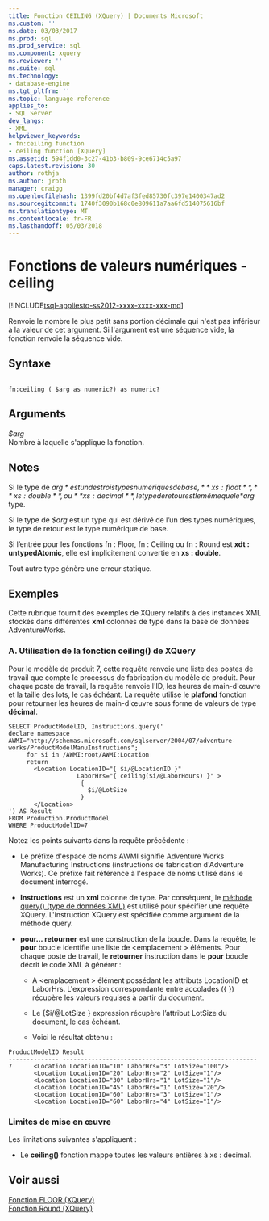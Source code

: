 ```yaml
---
title: Fonction CEILING (XQuery) | Documents Microsoft
ms.custom: ''
ms.date: 03/03/2017
ms.prod: sql
ms.prod_service: sql
ms.component: xquery
ms.reviewer: ''
ms.suite: sql
ms.technology:
- database-engine
ms.tgt_pltfrm: ''
ms.topic: language-reference
applies_to:
- SQL Server
dev_langs:
- XML
helpviewer_keywords:
- fn:ceiling function
- ceiling function [XQuery]
ms.assetid: 594f1dd0-3c27-41b3-b809-9ce6714c5a97
caps.latest.revision: 30
author: rothja
ms.author: jroth
manager: craigg
ms.openlocfilehash: 1399fd20bf4d7af3fed85730fc397e1400347ad2
ms.sourcegitcommit: 1740f3090b168c0e809611a7aa6fd514075616bf
ms.translationtype: MT
ms.contentlocale: fr-FR
ms.lasthandoff: 05/03/2018
---
```

# <a name="numeric-values-functions---ceiling"></a>Fonctions de valeurs numériques - ceiling 
[!INCLUDE[tsql-appliesto-ss2012-xxxx-xxxx-xxx-md](../includes/tsql-appliesto-ss2012-xxxx-xxxx-xxx-md.md)]

  Renvoie le nombre le plus petit sans portion décimale qui n'est pas inférieur à la valeur de cet argument. Si l'argument est une séquence vide, la fonction renvoie la séquence vide.  
  
## <a name="syntax"></a>Syntaxe  
  
```  
  
fn:ceiling ( $arg as numeric?) as numeric?  
```  
  
## <a name="arguments"></a>Arguments  
 *$arg*  
 Nombre à laquelle s'applique la fonction.  
  
## <a name="remarks"></a>Notes  
 Si le type de *$arg* est un des trois types numériques de base, **xs : float**, **xs : double**, ou **xs : decimal**, le type de retour est le même que le *$arg* type.  
  
 Si le type de *$arg* est un type qui est dérivé de l’un des types numériques, le type de retour est le type numérique de base.  
  
 Si l’entrée pour les fonctions fn : Floor, fn : Ceiling ou fn : Round est **xdt : untypedAtomic**, elle est implicitement convertie en **xs : double**.  
  
 Tout autre type génère une erreur statique.  
  
## <a name="examples"></a>Exemples  
 Cette rubrique fournit des exemples de XQuery relatifs à des instances XML stockés dans différentes **xml** colonnes de type dans la base de données AdventureWorks.  
  
### <a name="a-using-the-ceiling-xquery-function"></a>A. Utilisation de la fonction ceiling() de XQuery  
 Pour le modèle de produit 7, cette requête renvoie une liste des postes de travail que compte le processus de fabrication du modèle de produit. Pour chaque poste de travail, la requête renvoie l'ID, les heures de main-d'œuvre et la taille des lots, le cas échéant. La requête utilise le **plafond** fonction pour retourner les heures de main-d'œuvre sous forme de valeurs de type **décimal**.  
  
```  
SELECT ProductModelID, Instructions.query('  
declare namespace AWMI="http://schemas.microsoft.com/sqlserver/2004/07/adventure-works/ProductModelManuInstructions";   
     for $i in /AWMI:root/AWMI:Location  
     return   
       <Location LocationID="{ $i/@LocationID }"   
                   LaborHrs="{ ceiling($i/@LaborHours) }" >  
                    {   
                      $i/@LotSize  
                    }    
       </Location>  
') AS Result  
FROM Production.ProductModel  
WHERE ProductModelID=7  
```  
  
 Notez les points suivants dans la requête précédente :  
  
-   Le préfixe d'espace de noms AWMI signifie Adventure Works Manufacturing Instructions (instructions de fabrication d'Adventure Works). Ce préfixe fait référence à l'espace de noms utilisé dans le document interrogé.  
  
-   **Instructions** est un **xml** colonne de type. Par conséquent, le [méthode query() (type de données XML)](../t-sql/xml/query-method-xml-data-type.md) est utilisé pour spécifier une requête XQuery. L'instruction XQuery est spécifiée comme argument de la méthode query.  
  
-   **pour... retourner** est une construction de la boucle. Dans la requête, le **pour** boucle identifie une liste de \<emplacement > éléments. Pour chaque poste de travail, le **retourner** instruction dans le **pour** boucle décrit le code XML à générer :  
  
    -   A \<emplacement > élément possédant les attributs LocationID et LaborHrs. L'expression correspondante entre accolades ({ }) récupère les valeurs requises à partir du document.  
  
    -   Le {$i/@LotSize } expression récupère l’attribut LotSize du document, le cas échéant.  
  
    -   Voici le résultat obtenu :  
  
```  
ProductModelID Result    
-------------- ------------------------------------------------------  
7      <Location LocationID="10" LaborHrs="3" LotSize="100"/>  
       <Location LocationID="20" LaborHrs="2" LotSize="1"/>     
       <Location LocationID="30" LaborHrs="1" LotSize="1"/>     
       <Location LocationID="45" LaborHrs="1" LotSize="20"/>  
       <Location LocationID="60" LaborHrs="3" LotSize="1"/>     
       <Location LocationID="60" LaborHrs="4" LotSize="1"/>  
```  
  
### <a name="implementation-limitations"></a>Limites de mise en œuvre  
 Les limitations suivantes s'appliquent :  
  
-   Le **ceiling()** fonction mappe toutes les valeurs entières à xs : decimal.  
  
## <a name="see-also"></a>Voir aussi  
 [Fonction FLOOR &#40;XQuery&#41;](../xquery/numeric-values-functions-floor.md)   
 [Fonction Round &#40;XQuery&#41;](../xquery/numeric-values-functions-round.md)  
  
  
